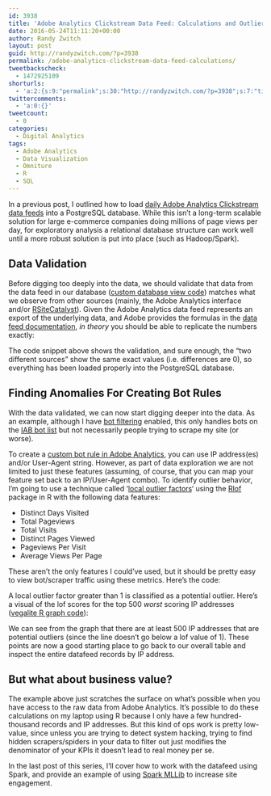 ```yaml
---
id: 3938
title: 'Adobe Analytics Clickstream Data Feed: Calculations and Outlier Analysis'
date: 2016-05-24T11:11:20+00:00
author: Randy Zwitch
layout: post
guid: http://randyzwitch.com/?p=3938
permalink: /adobe-analytics-clickstream-data-feed-calculations/
tweetbackscheck:
  - 1472925109
shorturls:
  - 'a:2:{s:9:"permalink";s:30:"http://randyzwitch.com/?p=3938";s:7:"tinyurl";s:26:"http://tinyurl.com/za2duxq";}'
twittercomments:
  - 'a:0:{}'
tweetcount:
  - 0
categories:
  - Digital Analytics
tags:
  - Adobe Analytics
  - Data Visualization
  - Omniture
  - R
  - SQL
---
```

In a previous post, I outlined how to load [daily Adobe Analytics Clickstream data feeds](http://randyzwitch.com/adobe-analytics-clickstream-data-feed-relational-database/) into a PostgreSQL database. While this isn&#8217;t a long-term scalable solution for large e-commerce companies doing millions of page views per day, for exploratory analysis a relational database structure can work well until a more robust solution is put into place (such as Hadoop/Spark).
  

  


## Data Validation <groan>

Before digging too deeply into the data, we should validate that data from the data feed in our database ([custom database view code](https://gist.github.com/randyzwitch/7a9c48e7132e6ed9dfb0d02ec906961c)) matches what we observe from other sources (mainly, the Adobe Analytics interface and/or [RSiteCatalyst](http://randyzwitch.com/tag/rsitecatalyst/)). Given the Adobe Analytics data feed represents an export of the underlying data, and Adobe provides the formulas in the [data feed documentation](https://marketing.adobe.com/resources/help/en_US/sc/clickstream/datafeeds_calculate.html), _in theory_ you should be able to replicate the numbers exactly:
   
The code snippet above shows the validation, and sure enough, the &#8220;two different sources&#8221; show the same exact values (i.e. differences are 0), so everything has been loaded properly into the PostgreSQL database.

## Finding Anomalies For Creating Bot Rules

With the data validated, we can now start digging deeper into the data. As an example, although I have [bot filtering](https://marketing.adobe.com/resources/help/en_US/reference/bot_rules.html) enabled, this only handles bots on the [IAB bot list](http://www.iab.com/guidelines/iab-abc-international-spiders-bots-list/) but not necessarily people trying to scrape my site (or worse).

To create a <a href="https://marketing.adobe.com/resources/help/en_US/reference/t_create_bot_rules.html" target="_blank">custom bot rule in Adobe Analytics</a>, you can use IP address(es) and/or User-Agent string. However, as part of data exploration we are not limited to just these features (assuming, of course, that you can map your feature set back to an IP/User-Agent combo). To identify outlier behavior, I&#8217;m going to use a technique called &#8216;[local outlier factors](http://www.dbs.ifi.lmu.de/Publikationen/Papers/LOF.pdf)&#8216; using the [Rlof](https://cran.r-project.org/web/packages/Rlof/index.html) package in R with the following data features:

  * Distinct Days Visited
  * Total Pageviews
  * Total Visits
  * Distinct Pages Viewed
  * Pageviews Per Visit
  * Average Views Per Page

These aren&#8217;t the only features I could&#8217;ve used, but it should be pretty easy to view bot/scraper traffic using these metrics. Here&#8217;s the code:

A local outlier factor greater than 1 is classified as a potential outlier. Here&#8217;s a visual of the lof scores for the top 500 _worst_ scoring IP addresses (<a href="https://gist.github.com/randyzwitch/178d72e01e30943f6af82c48a47c4478" target="_blank">vegalite R graph code</a>):

<div id="vis">
</div>



We can see from the graph that there are at least 500 IP addresses that are potential outliers (since the line doesn&#8217;t go below a lof value of 1). These points are now a good starting place to go back to our overall table and inspect the entire datafeed records by IP address.

## But what about business value?

The example above just scratches the surface on what&#8217;s possible when you have access to the raw data from Adobe Analytics. It&#8217;s possible to do these calculations on my laptop using R because I only have a few hundred-thousand records and IP addresses. But this kind of ops work is pretty low-value, since unless you are trying to detect system hacking, trying to find hidden scrapers/spiders in your data to filter out just modifies the denominator of your KPIs it doesn&#8217;t lead to real money per se.

In the last post of this series, I&#8217;ll cover how to work with the datafeed using Spark, and provide an example of using <a href="http://spark.apache.org/docs/latest/mllib-guide.html" target="_blank">Spark MLLib</a> to increase site engagement.